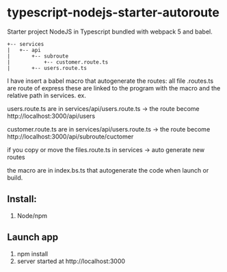 # typescript-nodejs-starter-autoroute

Starter project NodeJS in Typescript bundled with webpack 5 and babel.

```
+-- services
|   +-- api
|       +-- subroute
|           +-- customer.route.ts
|       +-- users.route.ts
```
I have insert a babel macro that autogenerate the routes:
all file .routes.ts are route of express
these are linked to the program with the macro and the relative path in services.
ex. 

users.route.ts are in services/api/users.route.ts 
-> the route become  http://localhost:3000/api/users

customer.route.ts are in services/api/users.route.ts 
-> the route become  http://localhost:3000/api/subroute/cuctomer

if you copy or move the files.route.ts in services -> auto generate new routes

the macro are in index.bs.ts that autogenerate the code when launch or build.
## Install:

1. Node/npm

## Launch app

1. npm install
2. server started at http://localhost:3000

